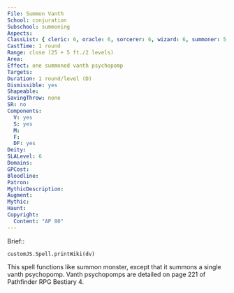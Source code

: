 ```yaml
---
File: Summon Vanth
School: conjuration
Subschool: summoning
Aspects: 
ClassList: { cleric: 6, oracle: 6, sorcerer: 6, wizard: 6, summoner: 5, unchained summoner: 5, witch: 6 }
CastTime: 1 round
Range: close (25 + 5 ft./2 levels)
Area: 
Effect: one summoned vanth psychopomp
Targets: 
Duration: 1 round/level (D)
Dismissible: yes
Shapeable: 
SavingThrow: none
SR: no
Components:
  V: yes
  S: yes
  M: 
  F: 
  DF: yes
Deity: 
SLALevel: 6
Domains: 
GPCost: 
Bloodline: 
Patron: 
MythicDescription: 
Augment: 
Mythic: 
Haunt: 
Copyright:
  Content: "AP 80"
---
```

Brief:: 

```dataviewjs
customJS.Spell.printWiki(dv)
```

This spell functions like summon monster, except that it summons a single vanth psychopomp. Vanth psychopomps are detailed on page 221 of Pathfinder RPG Bestiary 4.
